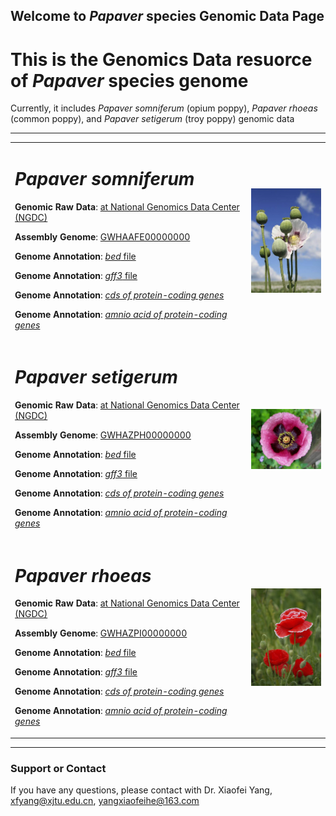 ## Welcome to _Papaver_ species Genomic Data Page

# This is the Genomics Data resuorce of _Papaver_ species genome

Currently, it includes _Papaver somniferum_ (opium poppy), _Papaver rhoeas_ (common poppy), and _Papaver setigerum_ (troy poppy) genomic data

---
<div>
<table border="0">
  <tr>
    <td width="75%">
      <h1><i>Papaver somniferum</i></h1>
      <p><b>Genomic Raw Data</b>: <a href = "https://bigd.big.ac.cn"> at National Genomics Data Center (NGDC)</a></p>
      <p><b>Assembly Genome</b>: <a href = "https://bigd.big.ac.cn"> GWHAAFE00000000 </a></p>
      <p><b>Genome Annotation</b>: <a href = "https://github.com/yangxiaofeill/pageTest/blob/main/Papaver_somniferum/Papaver_somniferum.bed"> <i>bed</i> file </a> </p>
      <p><b>Genome Annotation</b>: <a href = "https://github.com/yangxiaofeill/pageTest/blob/main/Papaver_somniferum/Papaver_somniferum.gff3"> <i>gff3</i> file </a> </p>
      <p><b>Genome Annotation</b>: <a href = "https://github.com/yangxiaofeill/pageTest/blob/main/Papaver_somniferum/Papaver_somniferum.cds.fa"> <i>cds of protein-coding genes</i> </a></p>
      <p><b>Genome Annotation</b>: <a href = "https://github.com/yangxiaofeill/pageTest/blob/main/Papaver_somniferum/Papaver_somniferum.pep.fa"> <i>amnio acid of protein-coding genes</i> </a></p>
    </td>
    <td width="25%">
      <img src="https://github.com/yangxiaofeill/pageTest/blob/main/image/opium_poppy.png" width="100%">
    </td>
  </tr>
  
  <tr>
    <td width="75%">
      <h1><i>Papaver setigerum</i></h1>
      <p><b>Genomic Raw Data</b>: <a href = "https://bigd.big.ac.cn"> at National Genomics Data Center (NGDC)</a></p>
      <p><b>Assembly Genome</b>: <a href = "https://bigd.big.ac.cn"> GWHAZPH00000000 </a></p>
      <p><b>Genome Annotation</b>: <a href = "https://github.com/yangxiaofeill/pageTest/blob/main/Papaver_setigerum/Papaver_setigerum.bed"> <i>bed</i> file </a> </p>
      <p><b>Genome Annotation</b>: <a href = "https://github.com/yangxiaofeill/pageTest/blob/main/Papaver_setigerum/Papaver_setigerum.gff3"> <i>gff3</i> file </a> </p>
      <p><b>Genome Annotation</b>: <a href = "https://github.com/yangxiaofeill/pageTest/blob/main/Papaver_setigerum/Papaver_setigerum.cds.fa"> <i>cds of protein-coding genes</i> </a></p>
      <p><b>Genome Annotation</b>: <a href = "https://github.com/yangxiaofeill/pageTest/blob/main/Papaver_setigerum/Papaver_setigerum.pep.fa"> <i>amnio acid of protein-coding genes</i> </a></p>
    </td>
    <td width="25%">
      <img src="https://github.com/yangxiaofeill/pageTest/blob/main/image/setigerum.png" width="100%">
    </td>
  </tr>
  <tr>
    <td width="75%">
      <h1><i>Papaver rhoeas</i></h1>
      <p><b>Genomic Raw Data</b>: <a href = "https://bigd.big.ac.cn"> at National Genomics Data Center (NGDC)</a></p>
      <p><b>Assembly Genome</b>: <a href = "https://bigd.big.ac.cn"> GWHAZPI00000000 </a></p>
      <p><b>Genome Annotation</b>: <a href = "https://github.com/yangxiaofeill/pageTest/blob/main/Papaver_rhoeasm/Papaver_rhoeasm.bed"> <i>bed</i> file </a> </p>
      <p><b>Genome Annotation</b>: <a href = "https://github.com/yangxiaofeill/pageTest/blob/main/Papaver_rhoeasm/Papaver_rhoeasm.gff3"> <i>gff3</i> file </a> </p>
      <p><b>Genome Annotation</b>: <a href = "https://github.com/yangxiaofeill/pageTest/blob/main/Papaver_rhoeasm/Papaver_rhoeasm.cds.fa"> <i>cds of protein-coding genes</i> </a></p>
      <p><b>Genome Annotation</b>: <a href = "https://github.com/yangxiaofeill/pageTest/blob/main/Papaver_rhoeasm/Papaver_rhoeasm.pep.fa"> <i>amnio acid of protein-coding genes</i> </a></p>
    </td>
    <td width="25%">
      <img src="https://github.com/yangxiaofeill/pageTest/blob/main/image/rhoeas.png" width="100%">
    </td>
  </tr>
</table>
</div>


---
### Support or Contact
If you have any questions, please contact with Dr. Xiaofei Yang, [xfyang@xjtu.edu.cn](xfyang@xjtu.edu.cn), [yangxiaofeihe@163.com](yangxiaofeihe@163.com)

